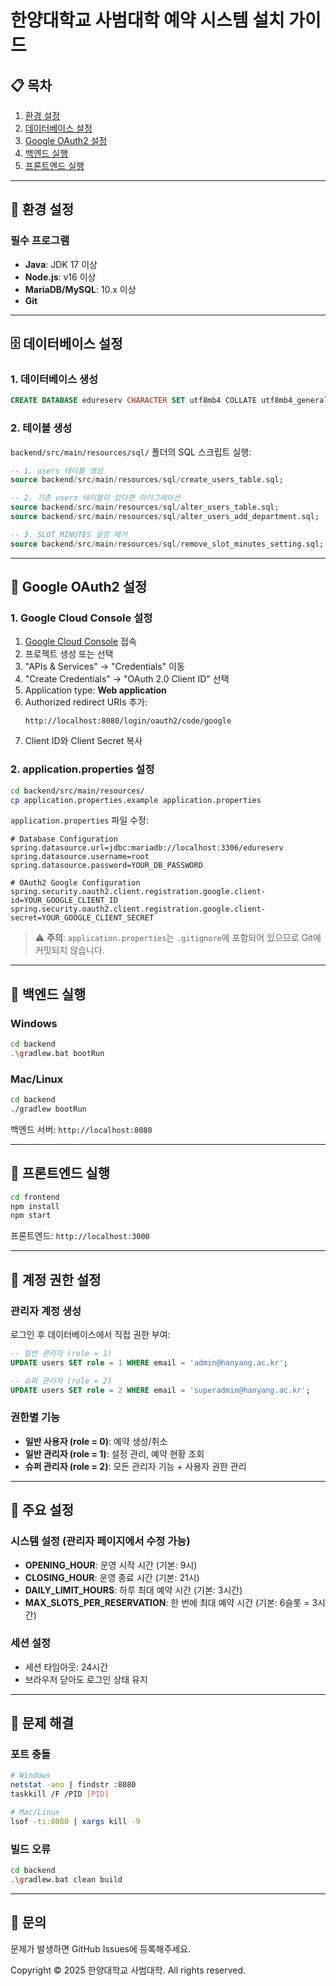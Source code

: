 # 한양대학교 사범대학 예약 시스템 설치 가이드

## 📋 목차
1. [환경 설정](#환경-설정)
2. [데이터베이스 설정](#데이터베이스-설정)
3. [Google OAuth2 설정](#google-oauth2-설정)
4. [백엔드 실행](#백엔드-실행)
5. [프론트엔드 실행](#프론트엔드-실행)

---

## 🔧 환경 설정

### 필수 프로그램
- **Java**: JDK 17 이상
- **Node.js**: v16 이상
- **MariaDB/MySQL**: 10.x 이상
- **Git**

---

## 🗄️ 데이터베이스 설정

### 1. 데이터베이스 생성
```sql
CREATE DATABASE edureserv CHARACTER SET utf8mb4 COLLATE utf8mb4_general_ci;
```

### 2. 테이블 생성
`backend/src/main/resources/sql/` 폴더의 SQL 스크립트 실행:
```sql
-- 1. users 테이블 생성
source backend/src/main/resources/sql/create_users_table.sql;

-- 2. 기존 users 테이블이 있다면 마이그레이션
source backend/src/main/resources/sql/alter_users_table.sql;
source backend/src/main/resources/sql/alter_users_add_department.sql;

-- 3. SLOT_MINUTES 설정 제거
source backend/src/main/resources/sql/remove_slot_minutes_setting.sql;
```

---

## 🔐 Google OAuth2 설정

### 1. Google Cloud Console 설정
1. [Google Cloud Console](https://console.cloud.google.com/) 접속
2. 프로젝트 생성 또는 선택
3. "APIs & Services" → "Credentials" 이동
4. "Create Credentials" → "OAuth 2.0 Client ID" 선택
5. Application type: **Web application**
6. Authorized redirect URIs 추가:
   ```
   http://localhost:8080/login/oauth2/code/google
   ```
7. Client ID와 Client Secret 복사

### 2. application.properties 설정
```bash
cd backend/src/main/resources/
cp application.properties.example application.properties
```

`application.properties` 파일 수정:
```properties
# Database Configuration
spring.datasource.url=jdbc:mariadb://localhost:3306/edureserv
spring.datasource.username=root
spring.datasource.password=YOUR_DB_PASSWORD

# OAuth2 Google Configuration
spring.security.oauth2.client.registration.google.client-id=YOUR_GOOGLE_CLIENT_ID
spring.security.oauth2.client.registration.google.client-secret=YOUR_GOOGLE_CLIENT_SECRET
```

> ⚠️ **주의**: `application.properties`는 `.gitignore`에 포함되어 있으므로 Git에 커밋되지 않습니다.

---

## 🚀 백엔드 실행

### Windows
```bash
cd backend
.\gradlew.bat bootRun
```

### Mac/Linux
```bash
cd backend
./gradlew bootRun
```

백엔드 서버: `http://localhost:8080`

---

## 🎨 프론트엔드 실행

```bash
cd frontend
npm install
npm start
```

프론트엔드: `http://localhost:3000`

---

## 👥 계정 권한 설정

### 관리자 계정 생성
로그인 후 데이터베이스에서 직접 권한 부여:

```sql
-- 일반 관리자 (role = 1)
UPDATE users SET role = 1 WHERE email = 'admin@hanyang.ac.kr';

-- 슈퍼 관리자 (role = 2)
UPDATE users SET role = 2 WHERE email = 'superadmin@hanyang.ac.kr';
```

### 권한별 기능
- **일반 사용자 (role = 0)**: 예약 생성/취소
- **일반 관리자 (role = 1)**: 설정 관리, 예약 현황 조회
- **슈퍼 관리자 (role = 2)**: 모든 관리자 기능 + 사용자 권한 관리

---

## 🔑 주요 설정

### 시스템 설정 (관리자 페이지에서 수정 가능)
- **OPENING_HOUR**: 운영 시작 시간 (기본: 9시)
- **CLOSING_HOUR**: 운영 종료 시간 (기본: 21시)
- **DAILY_LIMIT_HOURS**: 하루 최대 예약 시간 (기본: 3시간)
- **MAX_SLOTS_PER_RESERVATION**: 한 번에 최대 예약 시간 (기본: 6슬롯 = 3시간)

### 세션 설정
- 세션 타임아웃: 24시간
- 브라우저 닫아도 로그인 상태 유지

---

## 📝 문제 해결

### 포트 충돌
```bash
# Windows
netstat -ano | findstr :8080
taskkill /F /PID [PID]

# Mac/Linux
lsof -ti:8080 | xargs kill -9
```

### 빌드 오류
```bash
cd backend
.\gradlew.bat clean build
```

---

## 📧 문의
문제가 발생하면 GitHub Issues에 등록해주세요.

Copyright © 2025 한양대학교 사범대학. All rights reserved.

